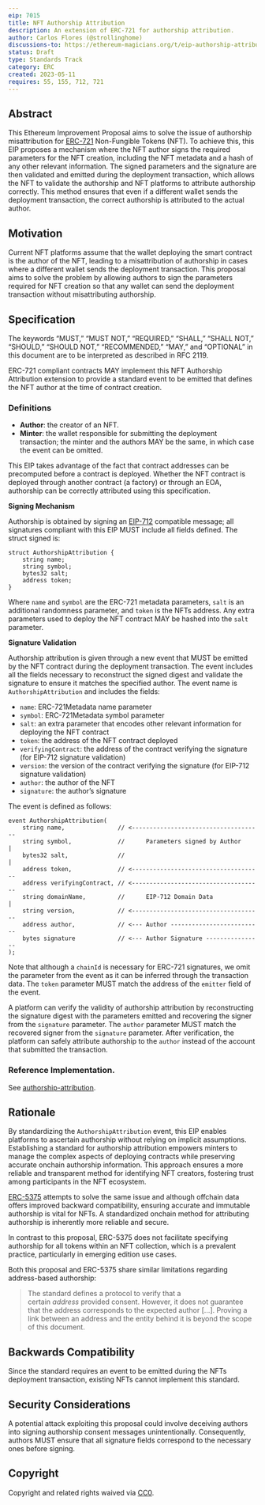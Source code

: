 ```yaml
---
eip: 7015
title: NFT Authorship Attribution
description: An extension of ERC-721 for authorship attribution.
author: Carlos Flores (@strollinghome)
discussions-to: https://ethereum-magicians.org/t/eip-authorship-attribution-for-erc721/14244
status: Draft
type: Standards Track
category: ERC
created: 2023-05-11
requires: 55, 155, 712, 721
---
```


## Abstract

This Ethereum Improvement Proposal aims to solve the issue of authorship misattribution for [ERC-721](./eip-721.md) Non-Fungible Tokens (NFT). To achieve this, this EIP proposes a mechanism where the NFT author signs the required parameters for the NFT creation, including the NFT metadata and a hash of any other relevant information. The signed parameters and the signature are then validated and emitted during the deployment transaction, which allows the NFT to validate the authorship and NFT platforms to attribute authorship correctly. This method ensures that even if a different wallet sends the deployment transaction, the correct authorship is attributed to the actual author.

## Motivation

Current NFT platforms assume that the wallet deploying the smart contract is the author of the NFT, leading to a misattribution of authorship in cases where a different wallet sends the deployment transaction. This proposal aims to solve the problem by allowing authors to sign the parameters required for NFT creation so that any wallet can send the deployment transaction without misattributing authorship.

## Specification

The keywords “MUST,” “MUST NOT,” “REQUIRED,” “SHALL,” “SHALL NOT,” “SHOULD,” “SHOULD NOT,” “RECOMMENDED,” “MAY,” and “OPTIONAL” in this document are to be interpreted as described in RFC 2119.

ERC-721 compliant contracts MAY implement this NFT Authorship Attribution extension to provide a standard event to be emitted that defines the NFT author at the time of contract creation.

### Definitions

- **Author**: the creator of an NFT.
- **Minter**: the wallet responsible for submitting the deployment transaction; the minter and the authors MAY be the same, in which case the event can be omitted.

This EIP takes advantage of the fact that contract addresses can be precomputed before a contract is deployed. Whether the NFT contract is deployed through another contract (a factory) or through an EOA, authorship can be correctly attributed using this specification.

**Signing Mechanism**

Authorship is obtained by signing an [EIP-712](./eip-712.md) compatible message; all signatures compliant with this EIP MUST include all fields defined. The struct signed is:

```solidity
struct AuthorshipAttribution {
	string name;
	string symbol;
	bytes32 salt;
	address token;
}
```

Where `name` and `symbol` are the ERC-721 metadata parameters, `salt` is an additional randomness parameter, and `token` is the NFTs address. Any extra parameters used to deploy the NFT contract MAY be hashed into the `salt` parameter.

**Signature Validation**

Authorship attribution is given through a new event that MUST be emitted by the NFT contract during the deployment transaction. The event includes all the fields necessary to reconstruct the signed digest and validate the signature to ensure it matches the specified author. The event name is `AuthorshipAttribution` and includes the fields:

- `name`: ERC-721Metadata name parameter
- `symbol`: ERC-721Metadata symbol parameter
- `salt`: an extra parameter that encodes other relevant information for deploying the NFT contract
- `token`: the address of the NFT contract deployed
- `verifyingContract`: the address of the contract verifying the signature (for EIP-712 signature validation)
- `version`: the version of the contract verifying the signature (for EIP-712 signature validation)
- `author`: the author of the NFT
- `signature`: the author’s signature

The event is defined as follows:

```solidity
event AuthorshipAttribution(
	string name,               // <-------------------------------------
	string symbol,             //      Parameters signed by Author     |
	bytes32 salt,              //                                      |
	address token,             // <-------------------------------------
	address verifyingContract, // <-------------------------------------
	string domainName,         //      EIP-712 Domain Data            |
	string version,            // <-------------------------------------
	address author,            // <--- Author --------------------------
	bytes signature            // <--- Author Signature ----------------
);
```

Note that although a `chainId` is necessary for ERC-721 signatures, we omit the parameter from the event as it can be inferred through the transaction data. The `token` parameter MUST match the address of the `emitter` field of the event.

A platform can verify the validity of authorship attribution by reconstructing the signature digest with the parameters emitted and recovering the signer from the `signature` parameter. The `author` parameter MUST match the recovered signer from the `signature` parameter. After verification, the platform can safely attribute authorship to the `author` instead of the account that submitted the transaction.

### Reference Implementation.

See [authorship-attribution](https://github.com/strollinghome/authorship-attribution).

## Rationale

By standardizing the `AuthorshipAttribution` event, this EIP enables platforms to ascertain authorship without relying on implicit assumptions. Establishing a standard for authorship attribution empowers minters to manage the complex aspects of deploying contracts while preserving accurate onchain authorship information. This approach ensures a more reliable and transparent method for identifying NFT creators, fostering trust among participants in the NFT ecosystem.

[ERC-5375](./eip-5375.md) attempts to solve the same issue and although offchain data offers improved backward compatibility, ensuring accurate and immutable authorship is vital for NFTs. A standardized onchain method for attributing authorship is inherently more reliable and secure.

In contrast to this proposal, ERC-5375 does not facilitate specifying authorship for all tokens within an NFT collection, which is a prevalent practice, particularly in emerging edition use cases.

Both this proposal and ERC-5375 share similar limitations regarding address-based authorship:

> The standard defines a protocol to verify that a certain *address* provided consent. However, it does not guarantee that the address corresponds to the expected author […]. Proving a link between an address and the entity behind it is beyond the scope of this document.

## Backwards Compatibility

Since the standard requires an event to be emitted during the NFTs deployment transaction, existing NFTs cannot implement this standard.

## Security Considerations

A potential attack exploiting this proposal could involve deceiving authors into signing authorship consent messages unintentionally. Consequently, authors MUST ensure that all signature fields correspond to the necessary ones before signing.

## Copyright

Copyright and related rights waived via [CC0](../LICENSE.md).
